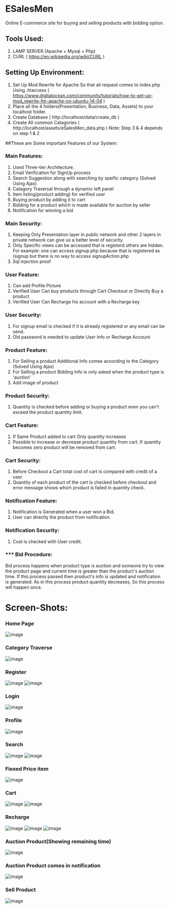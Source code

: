 # ESalesMen
Online E-commerce site for buying and selling products with bidding option.

## Tools Used:
1. LAMP SERVER (Apache + Mysql + Php)
2. CURL ( https://en.wikipedia.org/wiki/CURL )

## Setting Up Environment:
1. Set Up Mod Rewrite for Apache So that all request comes to index.php Using .htaccess ( https://www.digitalocean.com/community/tutorials/how-to-set-up-mod_rewrite-for-apache-on-ubuntu-14-04 )
2. Place all the 4 folders(Presentation, Business, Data, Assets) to your localhost folder.
3. Create Database ( http://localhost/data/create_db )
4. Create All common Catagories ( http://localhost/assets/eSalesMen_data.php )
Note: Step 3 & 4 depends on step 1 & 2

##These are Some important Features of our System:

### Main Features:
1. Used Three-tier Architecture.
2. Email Verification for SignUp process
3. Search Suggestion along with searching by speific category (Solved Using Ajax)
4. Catagory Traversal through a dynamic left panel
5. Item listing(product adding) for verified user
6. Buying product by adding it to cart
7. Bidding for a product which is made available for auction by seller
8. Notification for winning a bid

### Main Security:
1. Keeping Only Presentation layer in public network and other 2 layers in private network can give us a better level of security.
2. Only Specific views can be accessed that is registerd others are hidden. For example: one can access signup.php because that is registered as /signup but there is no way to access signupAction.php
3. Sql injection proof

### User Feature:
1. Can add Profile Picture
2. Verified User Can buy products through Cart Checkout or Directly Buy a product
3. Verified User Can Recharge his account with a Recharge key

### User Security: 
1. For signup email is checked if it is already registered or any email can be send.
2. Old password is needed to update User Info or Recharge Account

### Product Feature:
1. For Selling a product Additional Info comes acoording to the Category (Solved Using Ajax)
2. For Selling a product Bidding Info is only asked when the product type is 'auction'
3. Add image of product

### Product Security:
1. Quantity is checked before adding or buying a product even you can't exceed the product quantity limit.

### Cart Feature:
1. If Same Product added to cart Only quantity increases
2. Possible to increase or decrease product quantity from cart. If quantity becomes zero product will be removed from cart.

### Cart Security: 
1. Before Checkout a Cart total cost of cart is compared with credit of a user.
2. Quantity of each product of the cart is checked before checkout and error message shows which product is failed in quantity check.

### Notification Feature:
1. Notification is Generated when a user won a Bid.
2. User can directly the product from notification.

### Notification Security:
1. Cost is checked with User credit.

### *** Bid Procedure: 
Bid process happens when product type is auction and someone try to view the product page and current time is greater than the product's auction time. If this process passed then product's info is updated and notification is generated. As in this process product quantity decreases, So this process will happen once.

# Screen-Shots:
### Home Page </br>
![image](https://raw.githubusercontent.com/JonyCseDu/ESalesMen/master/image/1.png)

### Category Traverse </br>
![image](https://raw.githubusercontent.com/JonyCseDu/ESalesMen/master/image/2.png)

### Register </br>
![image](https://raw.githubusercontent.com/JonyCseDu/ESalesMen/master/image/3.png)
![image](https://raw.githubusercontent.com/JonyCseDu/ESalesMen/master/image/41.png)

### Login </br>
![image](https://raw.githubusercontent.com/JonyCseDu/ESalesMen/master/image/5.png)

### Profile </br>
![image](https://raw.githubusercontent.com/JonyCseDu/ESalesMen/master/image/6.png)

### Search </br>
![image](https://raw.githubusercontent.com/JonyCseDu/ESalesMen/master/image/70.png)
![image](https://raw.githubusercontent.com/JonyCseDu/ESalesMen/master/image/7.png)

### Fiexed Price item </br>
![image](https://raw.githubusercontent.com/JonyCseDu/ESalesMen/master/image/8.png)

### Cart </br>
![image](https://raw.githubusercontent.com/JonyCseDu/ESalesMen/master/image/9.png)
![image](https://raw.githubusercontent.com/JonyCseDu/ESalesMen/master/image/10.png)

### Recharge </br>
![image](https://raw.githubusercontent.com/JonyCseDu/ESalesMen/master/image/11.png)
![image](https://raw.githubusercontent.com/JonyCseDu/ESalesMen/master/image/12.png)
![image](https://raw.githubusercontent.com/JonyCseDu/ESalesMen/master/image/14.png)

### Auction Product(Showing remaining time) </br>
![image](https://raw.githubusercontent.com/JonyCseDu/ESalesMen/master/image/15.png)

### Auction Product comes in notification </br>
![image](https://raw.githubusercontent.com/JonyCseDu/ESalesMen/master/image/16.png)

### Sell Product </br>
![image](https://raw.githubusercontent.com/JonyCseDu/ESalesMen/master/image/17.png)




